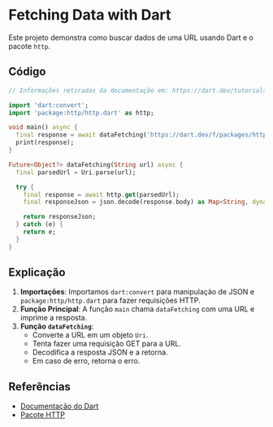 # Fetching Data with Dart

Este projeto demonstra como buscar dados de uma URL usando Dart e o pacote `http`.

## Código

```dart
// Informações retiradas da documentação em: https://dart.dev/tutorials/server/fetch-data

import 'dart:convert';
import 'package:http/http.dart' as http;

void main() async {
  final response = await dataFetching('https://dart.dev/f/packages/http.json');
  print(response);
}

Future<Object?> dataFetching(String url) async {
  final parsedUrl = Uri.parse(url);

  try {
    final response = await http.get(parsedUrl);
    final responseJson = json.decode(response.body) as Map<String, dynamic>;

    return responseJson;
  } catch (e) {
    return e;
  }
}
```

## Explicação

1. **Importações**: Importamos `dart:convert` para manipulação de JSON e `package:http/http.dart` para fazer requisições HTTP.
2. **Função Principal**: A função `main` chama `dataFetching` com uma URL e imprime a resposta.
3. **Função `dataFetching`**:
   - Converte a URL em um objeto `Uri`.
   - Tenta fazer uma requisição GET para a URL.
   - Decodifica a resposta JSON e a retorna.
   - Em caso de erro, retorna o erro.

## Referências

- [Documentação do Dart](https://dart.dev/tutorials/server/fetch-data)
- [Pacote HTTP](https://pub.dev/packages/http)